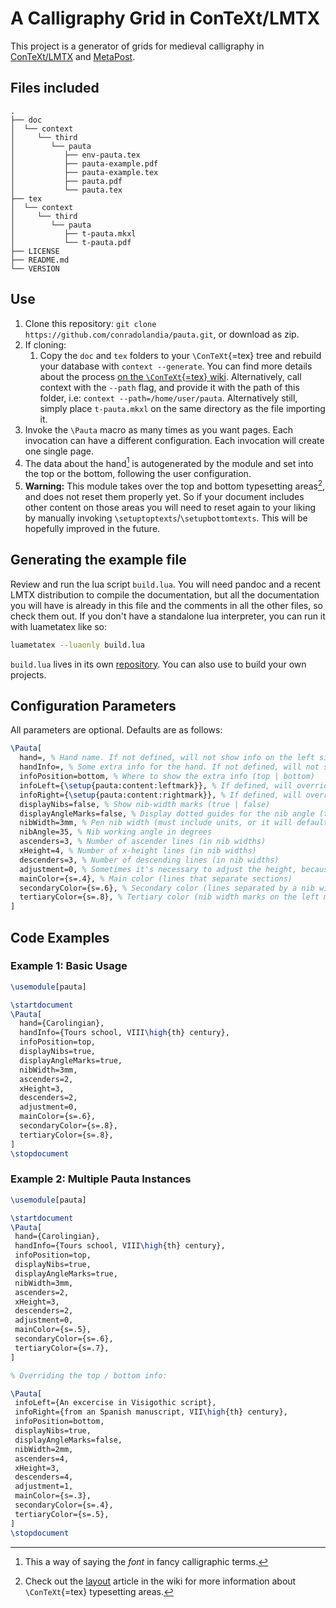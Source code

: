 # A Calligraphy Grid in ConTeXt/LMTX

This project is a generator of grids for medieval calligraphy in
[ConTeXt/LMTX](https://wiki.contextgarden.net/) and
[MetaPost](https://wiki.contextgarden.net/MetaPost).

## Files included

    .
    ├── doc
    │  └── context
    │     └── third
    │        └── pauta
    │           ├── env-pauta.tex
    │           ├── pauta-example.pdf
    │           ├── pauta-example.tex
    │           ├── pauta.pdf
    │           └── pauta.tex
    ├── tex
    │  └── context
    │     └── third
    │        └── pauta
    │           ├── t-pauta.mkxl
    │           └── t-pauta.pdf
    ├── LICENSE
    ├── README.md
    └── VERSION

## Use

1.  Clone this repository:
    `git clone https://github.com/conradolandia/pauta.git`, or download
    as zip.
2.  If cloning:
    1.  Copy the `doc` and `tex` folders to your `\ConTeXt`{=tex} tree
        and rebuild your database with `context --generate`. You can
        find more details about the process [on the
        `\ConTeXt`{=tex} wiki](https://wiki.contextgarden.net/Modules#Installation).
        Alternatively, call context with the `--path` flag, and provide
        it with the path of this folder, i.e:
        `context --path=/home/user/pauta`. Alternatively still, simply
        place `t-pauta.mkxl` on the same directory as the file importing
        it.
3.  Invoke the `\Pauta` macro as many times as you want pages. Each
    invocation can have a different configuration. Each invocation will
    create one single page.
4.  The data about the hand[^1] is autogenerated by the module and set
    into the top or the bottom, following the user configuration.
5.  **Warning:** This module takes over the top and bottom typesetting
    areas[^2], and does not reset them properly yet. So if your document
    includes other content on those areas you will need to reset again
    to your liking by manually invoking
    `\setuptoptexts`/`\setupbottomtexts`. This will be hopefully
    improved in the future.

## Generating the example file

Review and run the lua script `build.lua`. You will need pandoc and a
recent LMTX distribution to compile the documentation, but all the
documentation you will have is already in this file and the comments in
all the other files, so check them out. If you don't have a standalone
lua interpreter, you can run it with luametatex like so:

``` bash
luametatex --luaonly build.lua
```

`build.lua` lives in its own
[repository](https://github.com/conradolandia/build.lua/). You can also
use to build your own projects.

## Configuration Parameters

All parameters are optional. Defaults are as follows:

``` tex
\Pauta[
  hand=, % Hand name. If not defined, will not show info on the left side of the top / bottom
  handInfo=, % Some extra info for the hand. If not defined, will not show info on the right side of the top / bottom
  infoPosition=bottom, % Where to show the extra info (top | bottom)
  infoLeft={\setup{pauta:content:leftmark}}, % If defined, will override autogenerated hand info on the left side of the bottom / top
  infoRight={\setup{pauta:content:rightmark}}, % If defined, will override autogenerated hand info on the right side of the bottom / top
  displayNibs=false, % Show nib-width marks (true | false)
  displayAngleMarks=false, % Display dotted guides for the nib angle (true | false)
  nibWidth=3mm, % Pen nib width (must include units, or it will default to big points)
  nibAngle=35, % Nib working angle in degrees
  ascenders=3, % Number of ascender lines (in nib widths)
  xHeight=4, % Number of x-height lines (in nib widths)
  descenders=3, % Number of descending lines (in nib widths)
  adjustment=0, % Sometimes it's necessary to adjust the height, because it can be longer than TextHeight. Still not sure why it happens but it happpens... a value of 1 or 2 should solve it.
  mainColor={s=.4}, % Main color (lines that separate sections)
  secondaryColor={s=.6}, % Secondary color (lines separated by a nib width)
  tertiaryColor={s=.8}, % Tertiary color (nib width marks on the left margin and dotted angle lines)
]
```

## Code Examples

### Example 1: Basic Usage

``` tex
\usemodule[pauta]

\startdocument
\Pauta[
  hand={Carolingian},
  handInfo={Tours school, VIII\high{th} century},
  infoPosition=top,
  displayNibs=true,
  displayAngleMarks=true,
  nibWidth=3mm,
  ascenders=2,
  xHeight=3,
  descenders=2,
  adjustment=0,
  mainColor={s=.6},
  secondaryColor={s=.8},
  tertiaryColor={s=.8},
]
\stopdocument
```

### Example 2: Multiple Pauta Instances

``` tex
\usemodule[pauta]

\startdocument
\Pauta[
 hand={Carolingian},
 handInfo={Tours school, VIII\high{th} century},
 infoPosition=top,
 displayNibs=true,
 displayAngleMarks=true,
 nibWidth=3mm,
 ascenders=2,
 xHeight=3,
 descenders=2,
 adjustment=0,
 mainColor={s=.5},
 secondaryColor={s=.6},
 tertiaryColor={s=.7},
]

% Overriding the top / bottom info:

\Pauta[
 infoLeft={An excercise in Visigothic script},
 infoRight={from an Spanish manuscript, VII\high{th} century},
 infoPosition=bottom,
 displayNibs=true,
 displayAngleMarks=false,
 nibWidth=2mm,
 ascenders=4,
 xHeight=3,
 descenders=4,
 adjustment=1,
 mainColor={s=.3},
 secondaryColor={s=.4},
 tertiaryColor={s=.5},
]
\stopdocument
```

[^1]: This a way of saying the *font* in fancy calligraphic terms.

[^2]: Check out the [layout](https://wiki.contextgarden.net/Page_Layout)
    article in the wiki for more information about
    `\ConTeXt`{=tex} typesetting areas.
